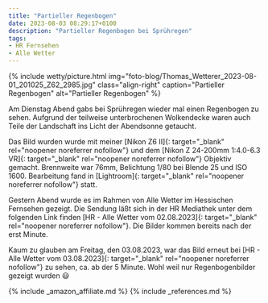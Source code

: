 ```yaml
---
title: "Partieller Regenbogen"
date: 2023-08-03 08:29:17+0100
description: "Partieller Regenbogen bei Sprühregen"
tags:
- HR Fernsehen
- Alle Wetter
---
```


{% include wetty/picture.html img="foto-blog/Thomas_Wetterer_2023-08-01_201025_Z62_2985.jpg" class="align-right" caption="Partieller Regenbogen" alt="Partieller Regenbogen" %}

Am Dienstag Abend gabs bei Sprühregen wieder mal einen Regenbogen zu sehen. Aufgrund der teilweise unterbrochenen Wolkendecke waren auch Teile der Landschaft ins Licht der Abendsonne getaucht.

Das Bild wurden wurde mit meiner [Nikon Z6 II]{: target="_blank" rel="noopener noreferrer nofollow"} und dem [Nikon Z 24-200mm 1:4.0-6.3 VR]{: target="_blank" rel="noopener noreferrer nofollow"} Objektiv gemacht. Brennweite war 76mm, Belichtung 1/80 bei Blende 25 und ISO 1600. Bearbeitung fand in [Lightroom]{: target="_blank" rel="noopener noreferrer nofollow"} statt.

Gestern Abend wurde es im Rahmen von Alle Wetter im Hessischen Fernsehen gezeigt. Die Sendung läßt sich in der HR Mediathek unter dem folgenden Link finden [HR - Alle Wetter vom 02.08.2023]{: target="_blank" rel="noopener noreferrer nofollow"}. Die Bilder kommen bereits nach der erst Minute. 

Kaum zu glauben am Freitag, den 03.08.2023, war das Bild erneut bei [HR - Alle Wetter vom 03.08.2023]{: target="_blank" rel="noopener noreferrer nofollow"} zu sehen, ca. ab der 5 Minute. Wohl weil nur Regenbogenbilder gezeigt wurden :smiley: 

{% include _amazon_affiliate.md %}
{% include _references.md %}
